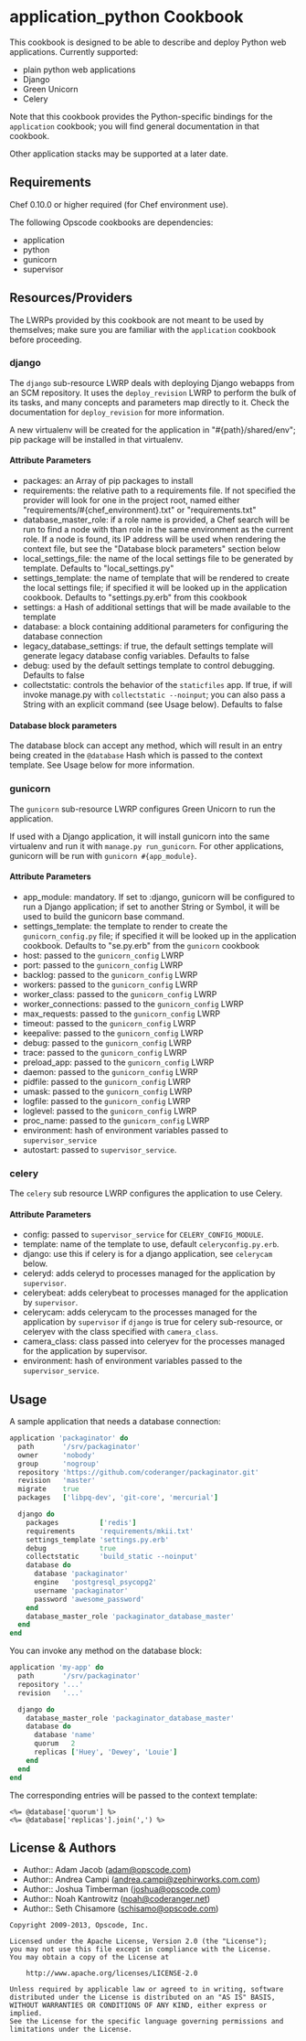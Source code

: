 application_python Cookbook
===========================
This cookbook is designed to be able to describe and deploy Python web applications. Currently supported:

- plain python web applications
- Django
- Green Unicorn
- Celery

Note that this cookbook provides the Python-specific bindings for the `application` cookbook; you will find general documentation in that cookbook.

Other application stacks may be supported at a later date.


Requirements
------------
Chef 0.10.0 or higher required (for Chef environment use).

The following Opscode cookbooks are dependencies:

- application
- python
- gunicorn
- supervisor


Resources/Providers
-------------------
The LWRPs provided by this cookbook are not meant to be used by themselves; make sure you are familiar with the `application` cookbook before proceeding.


### django
The `django` sub-resource LWRP deals with deploying Django webapps from an SCM repository. It uses the `deploy_revision` LWRP to perform the bulk of its tasks, and many concepts and parameters map directly to it. Check the documentation for `deploy_revision` for more information.

A new virtualenv will be created for the application in "#{path}/shared/env"; pip package will be installed in that virtualenv.

#### Attribute Parameters
- packages: an Array of pip packages to install
- requirements: the relative path to a requirements file. If not specified the provider will look for one in the project root, named either "requirements/#{chef_environment}.txt" or "requirements.txt"
- database_master_role: if a role name is provided, a Chef search will be run to find a node with than role in the same environment as the current role. If a node is found, its IP address will be used when rendering the context file, but see the "Database block parameters" section below
- local_settings_file: the name of the local settings file to be generated by template. Defaults to "local_settings.py"
- settings_template: the name of template that will be rendered to create the local settings file; if specified it will be looked up in the application cookbook. Defaults to "settings.py.erb" from this cookbook
- settings: a Hash of additional settings that will be made available to the template
- database: a block containing additional parameters for configuring the database connection
- legacy_database_settings: if true, the default settings template will generate legacy database config variables. Defaults to false
- debug: used by the default settings template to control debugging. Defaults to false
- collectstatic: controls the behavior of the `staticfiles` app. If true, if will invoke manage.py with `collectstatic --noinput`; you can also pass a String with an explicit command (see Usage below). Defaults to false

#### Database block parameters

The database block can accept any method, which will result in an entry being created in the `@database` Hash which is passed to the context template. See Usage below for more information.

### gunicorn
The `gunicorn` sub-resource LWRP configures Green Unicorn to run the application.

If used with a Django application, it will install gunicorn into the same virtualenv and run it with `manage.py run_gunicorn`. For other applications, gunicorn will be run with `gunicorn #{app_module}`.

#### Attribute Parameters

- app_module: mandatory. If set to :django, gunicorn will be configured to run a Django application; if set to another String or Symbol, it will be used to build the gunicorn base command.
- settings_template: the template to render to create the `gunicorn_config.py` file; if specified it will be looked up in the application cookbook. Defaults to "se.py.erb" from the `gunicorn` cookbook
- host: passed to the `gunicorn_config` LWRP
- port: passed to the `gunicorn_config` LWRP
- backlog: passed to the `gunicorn_config` LWRP
- workers: passed to the `gunicorn_config` LWRP
- worker_class: passed to the `gunicorn_config` LWRP
- worker_connections: passed to the `gunicorn_config` LWRP
- max_requests: passed to the `gunicorn_config` LWRP
- timeout: passed to the `gunicorn_config` LWRP
- keepalive: passed to the `gunicorn_config` LWRP
- debug: passed to the `gunicorn_config` LWRP
- trace: passed to the `gunicorn_config` LWRP
- preload_app: passed to the `gunicorn_config` LWRP
- daemon: passed to the `gunicorn_config` LWRP
- pidfile: passed to the `gunicorn_config` LWRP
- umask: passed to the `gunicorn_config` LWRP
- logfile: passed to the `gunicorn_config` LWRP
- loglevel: passed to the `gunicorn_config` LWRP
- proc_name: passed to the `gunicorn_config` LWRP
- environment: hash of environment variables passed to `supervisor_service`
- autostart: passed to `supervisor_service`.


### celery
The `celery` sub resource LWRP configures the application to use Celery.

#### Attribute Parameters
- config: passed to `supervisor_service` for `CELERY_CONFIG_MODULE`.
- template: name of the template to use, default `celeryconfig.py.erb`.
- django: use this if celery is for a django application, see `celerycam` below.
- celeryd: adds celeryd to processes managed for the application by `supervisor`.
- celerybeat: adds celerybeat to processes managed for the application by `supervisor`.
- celerycam: adds celerycam to the processes managed for the application by `supervisor` if `django` is true for celery sub-resource, or celeryev with the class specified with `camera_class`.
- camera_class: class passed into celeryev for the processes managed for the application by supervisor.
- environment: hash of environment variables passed to the `supervisor_service`.


Usage
-----
A sample application that needs a database connection:

```ruby
application 'packaginator' do
  path       '/srv/packaginator'
  owner      'nobody'
  group      'nogroup'
  repository 'https://github.com/coderanger/packaginator.git'
  revision   'master'
  migrate    true
  packages   ['libpq-dev', 'git-core', 'mercurial']

  django do
    packages          ['redis']
    requirements      'requirements/mkii.txt'
    settings_template 'settings.py.erb'
    debug             true
    collectstatic     'build_static --noinput'
    database do
      database 'packaginator'
      engine   'postgresql_psycopg2'
      username 'packaginator'
      password 'awesome_password'
    end
    database_master_role 'packaginator_database_master'
  end
end
```

You can invoke any method on the database block:

```ruby
application 'my-app' do
  path       '/srv/packaginator'
  repository '...'
  revision   '...'

  django do
    database_master_role 'packaginator_database_master'
    database do
      database 'name'
      quorum   2
      replicas ['Huey', 'Dewey', 'Louie']
    end
  end
end
```

The corresponding entries will be passed to the context template:

```erb
<%= @database['quorum'] %>
<%= @database['replicas'].join(',') %>
```


License & Authors
-----------------
- Author:: Adam Jacob (<adam@opscode.com>)
- Author:: Andrea Campi (<andrea.campi@zephirworks.com.com>)
- Author:: Joshua Timberman (<joshua@opscode.com>)
- Author:: Noah Kantrowitz (<noah@coderanger.net>)
- Author:: Seth Chisamore (<schisamo@opscode.com>)

```text
Copyright 2009-2013, Opscode, Inc.

Licensed under the Apache License, Version 2.0 (the "License");
you may not use this file except in compliance with the License.
You may obtain a copy of the License at

    http://www.apache.org/licenses/LICENSE-2.0

Unless required by applicable law or agreed to in writing, software
distributed under the License is distributed on an "AS IS" BASIS,
WITHOUT WARRANTIES OR CONDITIONS OF ANY KIND, either express or implied.
See the License for the specific language governing permissions and
limitations under the License.
```
